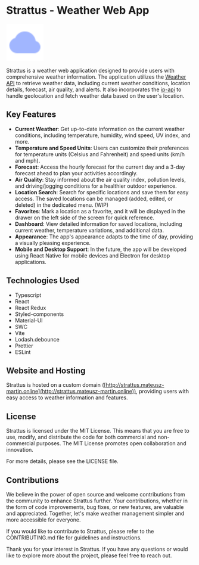 # Strattus - Weather Web App

<img src="public/svg/logo.svg" alt="app-icon" width="100" height="100">

Strattus is a weather web application designed to provide users with comprehensive weather information. The application utilizes the [Weather API](https://www.weatherapi.com) to retrieve weather data, including current weather conditions, location details, forecast, air quality, and alerts. It also incorporates the [ip-api](https://ip-api.com) to handle geolocation and fetch weather data based on the user's location.

## Key Features

- **Current Weather**: Get up-to-date information on the current weather conditions, including temperature, humidity, wind speed, UV index, and more.
- **Temperature and Speed Units**: Users can customize their preferences for temperature units (Celsius and Fahrenheit) and speed units (km/h and mph).
- **Forecast**: Access the hourly forecast for the current day and a 3-day forecast ahead to plan your activities accordingly.
- **Air Quality**: Stay informed about the air quality index, pollution levels, and driving/jogging conditions for a healthier outdoor experience.
- **Location Search**: Search for specific locations and save them for easy access. The saved locations can be managed (added, edited, or deleted) in the dedicated menu. (WIP)
- **Favorites**: Mark a location as a favorite, and it will be displayed in the drawer on the left side of the screen for quick reference.
- **Dashboard**: View detailed information for saved locations, including current weather, temperature variations, and additional data. 
- **Appearance**: The app's appearance adapts to the time of day, providing a visually pleasing experience.
- **Mobile and Desktop Support**: In the future, the app will be developed using React Native for mobile devices and Electron for desktop applications.

## Technologies Used

- Typescript
- React
- React Redux
- Styled-components
- Material-UI
- SWC
- Vite
- Lodash.debounce
- Prettier
- ESLint

## Website and Hosting

Strattus is hosted on a custom domain ([http://strattus.mateusz-martin.online](http://strattus.mateusz-martin.online)), providing users with easy access to weather information and features.

## License

Strattus is licensed under the MIT License. This means that you are free to use, modify, and distribute the code for both commercial and non-commercial purposes. The MIT License promotes open collaboration and innovation.

For more details, please see the LICENSE file.

## Contributions

We believe in the power of open source and welcome contributions from the community to enhance Strattus further. Your contributions, whether in the form of code improvements, bug fixes, or new features, are valuable and appreciated. Together, let's make weather management simpler and more accessible for everyone.

If you would like to contribute to Strattus, please refer to the CONTRIBUTING.md file for guidelines and instructions.

Thank you for your interest in Strattus. If you have any questions or would like to explore more about the project, please feel free to reach out.

